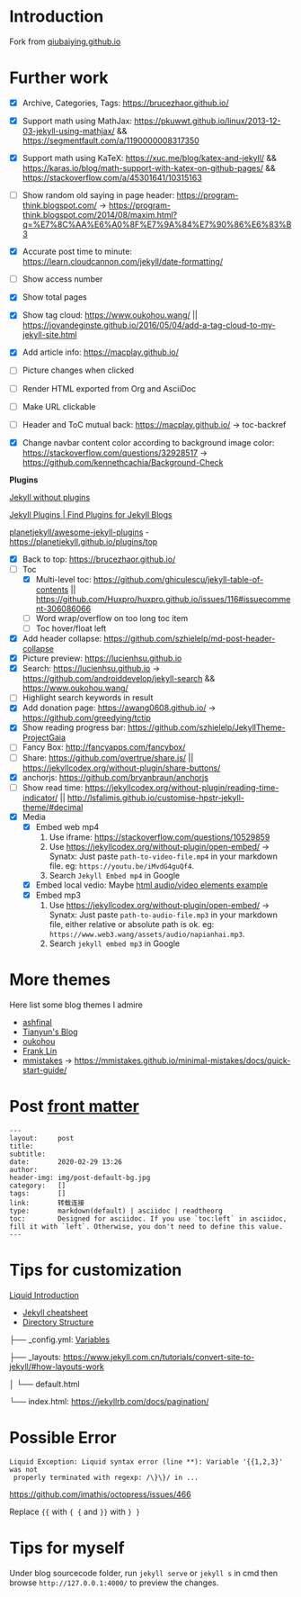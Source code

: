 # Introduction

Fork from [qiubaiying.github.io](https://github.com/qiubaiying/qiubaiying.github.io)

# Further work

- [x] Archive, Categories, Tags: https://brucezhaor.github.io/
- [x] Support math using MathJax: https://pkuwwt.github.io/linux/2013-12-03-jekyll-using-mathjax/ && https://segmentfault.com/a/1190000008317350 
- [x] Support math using KaTeX: https://xuc.me/blog/katex-and-jekyll/ && https://karas.io/blog/math-support-with-katex-on-github-pages/ && https://stackoverflow.com/a/45301641/10315163
- [ ] Show random old saying in page header: https://program-think.blogspot.com/ -> https://program-think.blogspot.com/2014/08/maxim.html?q=%E7%8C%AA%E6%A0%8F%E7%9A%84%E7%90%86%E6%83%B3
- [x] Accurate post time to minute: https://learn.cloudcannon.com/jekyll/date-formatting/
- [ ] Show access number
- [x] Show total pages
- [x] Show tag cloud: https://www.oukohou.wang/ || https://jovandeginste.github.io/2016/05/04/add-a-tag-cloud-to-my-jekyll-site.html
- [x] Add article info: https://macplay.github.io/
- [ ] Picture changes when clicked
- [ ] Render HTML exported from Org and AsciiDoc
- [ ] Make URL clickable
- [ ] Header and ToC mutual back: https://macplay.github.io/ -> toc-backref
- [x] Change navbar content color according to background image color: https://stackoverflow.com/questions/32928517 -> https://github.com/kennethcachia/Background-Check


**Plugins**

[Jekyll without plugins](https://jekyllcodex.org/without-plugins/)

[Jekyll Plugins | Find Plugins for Jekyll Blogs](http://www.jekyll-plugins.com/)

[planetjekyll/awesome-jekyll-plugins](https://github.com/planetjekyll/awesome-jekyll-plugins) - https://planetjekyll.github.io/plugins/top


- [x] Back to top: https://brucezhaor.github.io/
- [ ] Toc
  - [x] Multi-level toc: https://github.com/ghiculescu/jekyll-table-of-contents || https://github.com/Huxpro/huxpro.github.io/issues/116#issuecomment-306086066
  - [ ] Word wrap/overflow on too long toc item
  - [ ] Toc hover/float left
- [x] Add header collapse: https://github.com/szhielelp/md-post-header-collapse
- [x] Picture preview: https://lucienhsu.github.io
- [x] Search: https://lucienhsu.github.io -> https://github.com/androiddevelop/jekyll-search && https://www.oukohou.wang/
- [ ] Highlight search keywords in result
- [x] Add donation page: https://awang0608.github.io/ -> https://github.com/greedying/tctip
- [x] Show reading progress bar: https://github.com/szhielelp/JekyllTheme-ProjectGaia
- [ ] Fancy Box: http://fancyapps.com/fancybox/
- [ ] Share: https://github.com/overtrue/share.js/ || https://jekyllcodex.org/without-plugin/share-buttons/
- [x] anchorjs: https://github.com/bryanbraun/anchorjs
- [ ] Show read time: https://jekyllcodex.org/without-plugin/reading-time-indicator/ || http://lsfalimis.github.io/customise-hpstr-jekyll-theme/#decimal
- [x] Media
  - [x] Embed web mp4
    1. Use iframe: https://stackoverflow.com/questions/10529859
    2. Use https://jekyllcodex.org/without-plugin/open-embed/ -> Synatx: Just paste `path-to-video-file.mp4` in your markdown file. eg: `https://youtu.be/iMvdG4guQf4`.
    3. Search `Jekyll Embed mp4` in Google
  - [x] Embed local vedio: Maybe [html audio/video elements example](https://github.com/mmistakes/minimal-mistakes/issues/1827)
  - [x] Embed mp3
    1. Use https://jekyllcodex.org/without-plugin/open-embed/ -> Synatx: Just paste `path-to-audio-file.mp3` in your markdown file, either relative or absolute path is ok. eg: `https://www.web3.wang/assets/audio/napianhai.mp3`.
    2. Search `jekyll embed mp3` in Google



# More themes

Here list some blog themes I admire

- [ashfinal](https://macplay.github.io/)
- [Tianyun's Blog](https://doowzs.com/blog/)
- [oukohou](https://www.oukohou.wang/)
- [Frank Lin](https://frankindev.com/)
- [mmistakes](https://github.com/mmistakes) -> https://mmistakes.github.io/minimal-mistakes/docs/quick-start-guide/

# Post [front matter](https://jekyllrb.com/docs/front-matter/)

```
---
layout:     post
title:      
subtitle:
date:       2020-02-29 13:26
author:     
header-img: img/post-default-bg.jpg
category:   []
tags:       []
link:       转载连接
type:       markdown(default) | asciidoc | readtheorg
toc:        Designed for asciidoc. If you use `toc:left` in asciidoc, fill it with `left`. Otherwise, you don't need to define this value.
---
```


# Tips for customization

[Liquid Introduction](https://shopify.github.io/liquid/basics/introduction/)

- [Jekyll cheatsheet](https://devhints.io/jekyll)
- [Directory Structure](https://jekyllrb.com/docs/structure/)

 ├── _config.yml: [Variables](https://jekyllrb.com/docs/variables/)

 ├── _layouts: https://www.jekyll.com.cn/tutorials/convert-site-to-jekyll/#how-layouts-work

 │   └── default.html

 └── index.html: https://jekyllrb.com/docs/pagination/

# Possible Error

```
Liquid Exception: Liquid syntax error (line **): Variable '{{1,2,3}' was not
 properly terminated with regexp: /\}\}/ in ...
```

https://github.com/imathis/octopress/issues/466

Replace `{{` with `{ {` and `}}` with `} }`




# Tips for myself

Under blog sourcecode folder, run `jekyll serve` or `jekyll s` in cmd then browse `http://127.0.0.1:4000/` to preview the changes.

